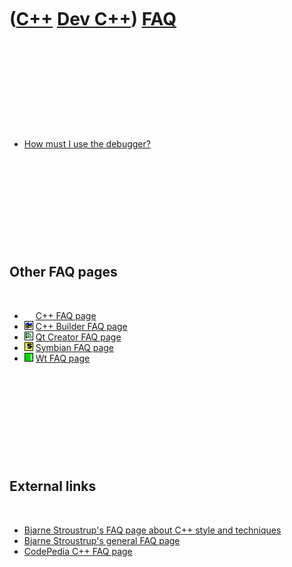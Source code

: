 



 

 

 

 

 

([C++](Cpp.md) [Dev C++](CppDevCpp.md)) [FAQ](CppDevCppFaq.md)
=================================================================

 

 

 

 

 

-   [How must I use the debugger?](CppDebugDevCpp.md)

 

 

 

 

 

Other FAQ pages
---------------

 

-   ![ ](PicSpacer.png) [C++ FAQ page](CppFaq.md)
-   ![C++ Builder](PicCppBuilder.png) [C++ Builder FAQ
    page](CppBuilderFaq.md)
-   ![Qt Creator](PicQtCreator.png) [Qt Creator FAQ page](CppQtFaq.md)
-   ![Symbian](PicSymbian.png) [Symbian FAQ page](CppSymbianFaq.md)
-   ![Wt](PicWt.png) [Wt FAQ page](CppWtFaq.md)

 

 

 

 

 

External links
--------------

 

-   [Bjarne Stroustrup's FAQ page about C++ style and
    techniques](http://www.research.att.com/~bs/bs_faq2.html)
-   [Bjarne Stroustrup's general FAQ
    page](http://www.research.att.com/~bs/bs_faq.html)
-   [CodePedia C++ FAQ page](http://www.codepedia.com/1/CppFaq)

 

 

 

 

 





 



